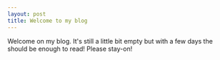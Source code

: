 ```yaml
---
layout: post
title: Welcome to my blog
---
```


Welcome on my blog. It's still a little bit empty but with a few days the should be enough to read! Please stay-on!


